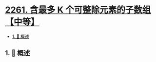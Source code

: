 # [2261. 含最多 K 个可整除元素的子数组【中等】](https://github.com/Tdahuyou/TNotes.leetcode/tree/main/notes/2261.%20%E5%90%AB%E6%9C%80%E5%A4%9A%20K%20%E4%B8%AA%E5%8F%AF%E6%95%B4%E9%99%A4%E5%85%83%E7%B4%A0%E7%9A%84%E5%AD%90%E6%95%B0%E7%BB%84%E3%80%90%E4%B8%AD%E7%AD%89%E3%80%91)

<!-- region:toc -->

- [1. 📝 概述](#1--概述)

<!-- endregion:toc -->

## 1. 📝 概述
